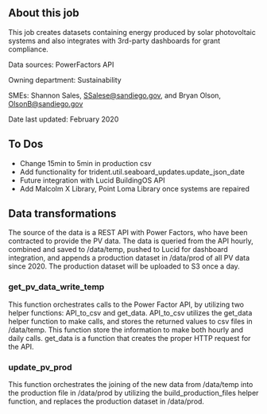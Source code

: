 ## About this job

This job creates datasets containing energy produced by solar photovoltaic systems and also integrates with 3rd-party dashboards for grant compliance.

Data sources: PowerFactors API

Owning department: Sustainability

SMEs: Shannon Sales, SSalese@sandiego.gov, and Bryan Olson, OlsonB@sandiego.gov

Date last updated: February 2020

## To Dos

- Change 15min to 5min in production csv
- Add functionality for trident.util.seaboard_updates.update_json_date
- Future integration with Lucid BuildingOS API
- Add Malcolm X Library, Point Loma Library once systems are repaired

## Data transformations

The source of the data is a REST API with Power Factors, who have been contracted to provide the PV data. The data is queried from the API hourly, combined and saved to /data/temp, pushed to Lucid for dashboard integration, and appends a production dataset in /data/prod of all PV data since 2020. The production dataset will be uploaded to S3 once a day. 

### get_pv_data_write_temp

This function orchestrates calls to the Power Factor API, by utilizing two helper functions: API_to_csv and get_data. API_to_csv utilizes the get_data helper function to make calls, and stores the returned values to csv files in /data/temp. This function store the information to make both hourly and daily calls. get_data is a function that creates the proper HTTP request for the API.

### update_pv_prod

This function orchestrates the joining of the new data from /data/temp into the production file in /data/prod by utilizing the build_production_files helper function, and replaces the production dataset in /data/prod. 